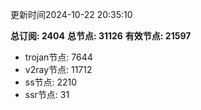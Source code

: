 更新时间2024-10-22 20:35:10

**总订阅: 2404**
**总节点: 31126**
**有效节点: 21597**
- trojan节点: 7644
- v2ray节点: 11712
- ss节点: 2210
- ssr节点: 31
